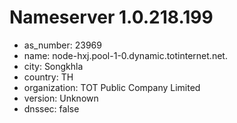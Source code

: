 # Nameserver 1.0.218.199

* as_number: 23969
* name: node-hxj.pool-1-0.dynamic.totinternet.net.
* city: Songkhla
* country: TH
* organization: TOT Public Company Limited
* version: Unknown
* dnssec: false
